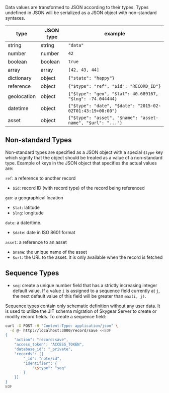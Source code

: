 Data values are transformed to JSON according to their types. Types undefined
in JSON will be serialized as a JSON object with non-standard syntaxes.

|type|JSON type|example|
|---|---|---|
|string|string|`"data"`|
|number|number|`42`|
|boolean|boolean|`true`|
|array|array|`[42, 43, 44]`|
|dictionary|object|`{"state": "happy"}`|
|reference|object|`{"$type": "ref", "$id": "RECORD_ID"}`|
|geolocation|object|`{"$type": "geo", "$lat": 40.689167, "$lng": -74.044444}`|
|datetime|object|`{"$type": "date", "$date": "2015-02-02T01:43:19+00:00"}`|
|asset|object|`{"$type": "asset", "$name": "asset-name", "$url": "..."}`|

## Non-standard Types

Non-standard types are specified as a JSON object with a special `$type` key
which signify that the object should be treated as a value of a non-standard
type. Example of keys in the JSON object that specifies the actual values are:

`ref`: a reference to another record
- `$id`: record ID (with record type) of the record being referenced

`geo`: a geographical location
- `$lat`: latitude
- `$lng`: longitude

`date`: a date/time.
- `$date`: date in ISO 8601 format

`asset`: a reference to an asset
- `$name`: the unique name of the asset
- `$url`: the URL to the asset. It is only available when the record is
  fetched

## Sequence Types

* `seq`: create a unique number field that has a strictly increasing
  integer default value. If a value `i` is assigned to a sequence field
  currently at `j`, the next default value of this field will be
  greater than `max(i, j)`.

Sequence types contain only schematic definition without any user data. It is
used to utilize the JIT schema migration of Skygear Server to create
or modify record fields. To create a sequence field:

```bash
curl -X POST -H "Content-Type: application/json" \
  -d @- http://localhost:3000/record/save <<EOF
{
    "action": "record:save",
    "access_token": "ACCESS_TOKEN",
    "database_id": "_private",
    "records": [{
        "_id": "note/id",
        "identifier": {
            "\$type": "seq"
        }
    }]
}
EOF
```
